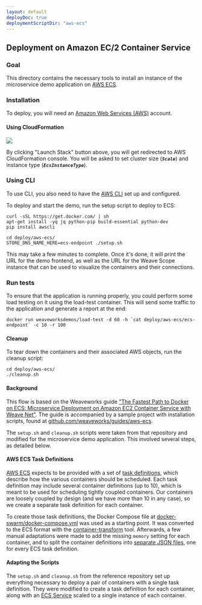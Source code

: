 ```yaml
---
layout: default
deployDoc: true
deploymentScriptDir: "aws-ecs"
---
```


## Deployment on Amazon EC/2 Container Service

<!-- deploy-doc require-env AWS_ACCESS_KEY_ID AWS_SECRET_ACCESS_KEY AWS_DEFAULT_REGION -->

### Goal

This directory contains the necessary tools to install an instance of the microservice demo application on [AWS ECS](http://docs.aws.amazon.com/AmazonECS/latest/developerguide/Welcome.html).

### Installation

To deploy, you will need an [Amazon Web Services (AWS)](http://aws.amazon.com) account.

#### Using CloudFormation

[![](https://s3.amazonaws.com/cloudformation-examples/cloudformation-launch-stack.png)](https://console.aws.amazon.com/cloudformation/home#/stacks/new?templateURL=https:%2F%2Fs3.amazonaws.com%2Fweaveworks-cfn-public%2Fmicroservices-demo%2Fmicroservices-demo.json)

By clicking "Launch Stack" button above, you will get redirected to AWS CloudFormation console. You will be asked to set cluster size (***`Scale`***) and instance type (***`EcsInstanceType`***).

### Using CLI

To use CLI, you also need to have the [AWS CLI](http://docs.aws.amazon.com/cli/latest/userguide/cli-chap-getting-set-up.html) set up and configured.

To deploy and start the demo, run the setup script to deploy to ECS:
<!-- deploy-doc-start pre-install -->

    curl -sSL https://get.docker.com/ | sh
    apt-get install -yq jq python-pip build-essential python-dev
    pip install awscli

<!-- deploy-doc-end -->

<!-- deploy-doc-start create-infrastructure -->

    cd deploy/aws-ecs/
    STORE_DNS_NAME_HERE=ecs-endpoint ./setup.sh

<!-- deploy-doc-end -->


This may take a few minutes to complete. Once it's done, it will print the URL for the demo frontend, as well as the URL for the Weave Scope instance that can be used to visualize the containers and their connections.

### Run tests

To ensure that the application is running properly, you could perform some load testing on it using the load-test container. This will send some traffic to the application and generate a report at the end:

<!-- deploy-doc-start run-tests -->

    docker run weaveworksdemos/load-test -d 60 -h `cat deploy/aws-ecs/ecs-endpoint` -c 10 -r 100

<!-- deploy-doc-end -->

<!-- deploy-doc-hidden run-tests

    frontend_task=$(aws ecs list-tasks -\-cluster weave-ecs-demo-cluster -\-service-name weavedemo-edge-router-service  -\-query 'taskArns[0]' -\-output text)
    container_inst=$(aws ecs describe-tasks -\-cluster weave-ecs-demo-cluster -\-tasks $frontend_task -\-query 'tasks[0].containerInstanceArn' -\-output text)
    instance_id=$(aws ecs describe-container-instances -\-cluster weave-ecs-demo-cluster -\-container-instances $container_inst -\-query 'containerInstances[0].ec2InstanceId'  -\-output text)
    dns_name=$(aws ec2 describe-instances -\-instance-ids $instance_id -\-query 'Reservations[0].Instances[*].PublicDnsName' -\-output text)

    cat >> /root/healthcheck.sh <<-EOF
#!/usr/bin/env bash
eval \$(weave env)
docker build -t healthcheck -f Dockerfile-healthcheck .
docker run -\-rm -t healthcheck -s user.weave.local,catalogue.weave.local,cart.weave.local,shipping.weave.local,payment.weave.local,orders.weave.local,queue-master.weave.local -r 5
EOF

    scp -i deploy/aws-ecs/weave-ecs-demo-key.pem -o "StrictHostKeyChecking no" /root/healthcheck.sh deploy/healthcheck.rb deploy/Dockerfile-healthcheck ec2-user@$dns_name:/home/ec2-user/
    ssh -i deploy/aws-ecs/weave-ecs-demo-key.pem ec2-user@$dns_name "chmod +x healthcheck.sh; ./healthcheck.sh"

    if [ $? -ne 0 ]; then
        exit 1;
    fi
-->


#### Cleanup

To tear down the containers and their associated AWS objects, run the cleanup script:

<!-- deploy-doc-start destroy-infrastructure -->

    cd deploy/aws-ecs/
    ./cleanup.sh

<!-- deploy-doc-end -->

#### Background

This flow is based on the Weaveworks guide ["The Fastest Path to Docker on ECS: Microservice Deployment on Amazon EC2 Container Service with Weave Net"](https://www.weave.works/guides/service-discovery-and-load-balancing-with-weave-on-amazon-ecs-2/). The guide is accompanied by a sample project with installation scripts, found at [github.com/weaveworks/guides/aws-ecs](https://github.com/weaveworks/guides/tree/master/aws-ecs).

The `setup.sh` and `cleanup.sh` scripts were taken from that repository and modified for the microservice demo application.
This involved several steps, as detailed below.

#### AWS ECS Task Definitions

[AWS ECS](http://docs.aws.amazon.com/AmazonECS/latest/developerguide/Welcome.html) expects to be provided with a set of [task definitions](http://docs.aws.amazon.com/AmazonECS/latest/developerguide/task_defintions.html), which describe how the various containers should be scheduled. Each task definition may include several container definitions (up to 10), which is meant to be used for scheduling tightly coupled containers. Our containers are loosely coupled by design (and we have more than 10 in any case), so we create a separate task definition for each container.

To create those task definitions, the Docker Compose file at [docker-swarm/docker-compose.yml](../docker-swarm/docker-compose.yml) was used as a starting point. It was converted to the ECS format with the [container-transform](https://github.com/micahhausler/container-transform) tool. Afterwards, a few manual adaptations were made to add the missing `memory` setting for each container, and to split the container definitions into [separate JSON files](task-definitions), one for every ECS task definition.

#### Adapting the Scripts

The `setup.sh` and `cleanup.sh` from the reference repository set up everything necessary to deploy a pair of containers with a single task definition. They were modified to create a task definition for each container, along with an [ECS Service](http://docs.aws.amazon.com/AmazonECS/latest/developerguide/ecs_services.html) scaled to a single instance of each container.
